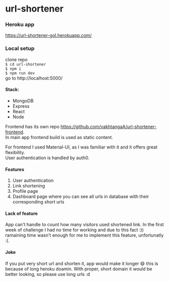 # url-shortener

### Heroku app

https://url-shortener-gol.herokuapp.com/

### Local setup

clone repo\
`$ cd url-shortener`\
`$ npm i`\
`$ npm run dev`\
go to http://localhost:5000/ 

#### Stack:
* MongoDB
* Express
* React
* Node



Frontend has its own repo https://github.com/vakhtangaA/url-shortener-frontend. \
In main app frontend build is used as static content.

For frontend I used Material-UI, as I was  familiar with it and it offers great flexibility.\
User authentication is handled by auth0.

#### Features

1. User authentication
2. Link shortening
3. Profile page
4. Dashboard page where you can see all urls in database with their corresponding short urls

#### Lack of feature

App can't handle to count how many visitors used shortened link. In the first week of challenge I had no time for working and due to this fact :)) ramaining time wasn't enough for me to implement this feature, unfortunatly :(.

#### Joke 

If you put very short url and shorten it, app would make it longer 😄 this is because of long heroku doamin. With proper, short domain it would be better looking, so please use long urls :d
